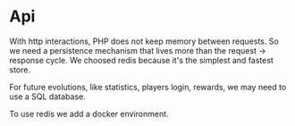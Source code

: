 # Api 

With http interactions, PHP does not keep memory between requests.
So we need a persistence mechanism that lives more than the request -> response cycle.
We choosed redis because it's the simplest and fastest store.

For future evolutions, like statistics, players login, rewards, we may need to use
a SQL database.

To use redis we add a docker environment.
